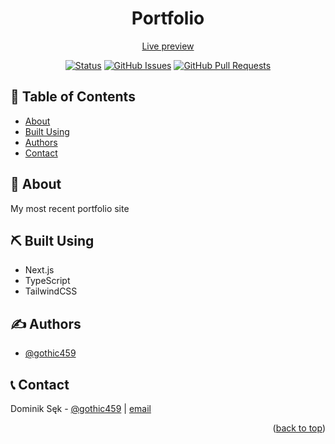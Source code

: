 <h1 align="center">Portfolio</h1><a name = "readme-top"></a>
<div align="center">
  <a href="https://dominiksek.com">Live preview</a>
</div>

<div align="center">

  [![Status](https://img.shields.io/badge/status-active-success.svg)](dominiksek.com) 
  [![GitHub Issues](https://img.shields.io/github/issues/gothic459/portfolio)](https://github.com/gothic459/portfolio/issues)
  [![GitHub Pull Requests](https://img.shields.io/github/issues-pr/gothic459/portfolio)](https://github.com/kylelobo/The-Documentation-Compendium/pulls)
</div>


## 📝 Table of Contents
- [About](#about)
- [Built Using](#built_using)
- [Authors](#authors)
- [Contact](#contact)

## 🧐 About <a name = "about"></a>

My most recent portfolio site


## ⛏️ Built Using <a name = "built_using"></a>

- Next.js
- TypeScript
- TailwindCSS


## ✍️ Authors <a name = "authors"></a>

- [@gothic459](https://github.com/gothic459)

## 📞 Contact <a name = "contact"></a>

Dominik Sęk - [@gothic459](https://github.com/gothic459) |  [email](d.sek464@gmail.com)


<p align="right">(<a href="#readme-top">back to top</a>)</p>

